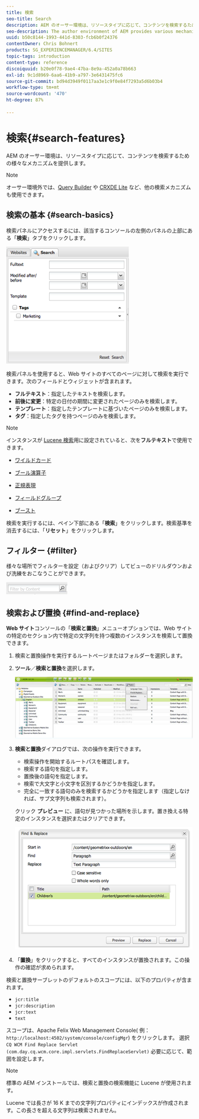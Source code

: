 ```yaml
---
title: 検索
seo-title: Search
description: AEM のオーサー環境は、リソースタイプに応じて、コンテンツを検索するための様々なメカニズムを提供します。
seo-description: The author environment of AEM provides various mechanisms for searching for content, dependent on the resource type.
uuid: b50c8144-1993-441d-8303-fcb6b0f24376
contentOwner: Chris Bohnert
products: SG_EXPERIENCEMANAGER/6.4/SITES
topic-tags: introduction
content-type: reference
discoiquuid: b20e0f78-9ae4-47ba-8e9a-452a0a78b663
exl-id: 9c1d8969-6aa6-41b9-a797-3e6431475fc6
source-git-commit: bd94d3949f0117aa3e1c9f0e84f7293a5d6b03b4
workflow-type: tm+mt
source-wordcount: '470'
ht-degree: 87%

---
```


# 検索{#search-features}

AEM のオーサー環境は、リソースタイプに応じて、コンテンツを検索するための様々なメカニズムを提供します。

>[!NOTE]
>
>オーサー環境外では、[Query Builder](/help/sites-developing/querybuilder-api.md) や [CRXDE Lite](/help/sites-developing/developing-with-crxde-lite.md) など、他の検索メカニズムも使用できます。

## 検索の基本 {#search-basics}

検索パネルにアクセスするには、該当するコンソールの左側のパネルの上部にある「**検索**」タブをクリックします。

![chlimage_1-140](assets/chlimage_1-140.png)

検索パネルを使用すると、Web サイトのすべてのページに対して検索を実行できます。次のフィールドとウィジェットが含まれます。

* **フルテキスト**：指定したテキストを検索します。
* **前後に変更**：特定の日付の期間に変更されたページのみを検索します。
* **テンプレート**：指定したテンプレートに基づいたページのみを検索します。
* **タグ**：指定したタグを持つページのみを検索します。

>[!NOTE]
>
>インスタンスが [Lucene 検索](/help/sites-deploying/queries-and-indexing.md)用に設定されていると、次を&#x200B;**フルテキスト**&#x200B;で使用できます。
>
>* [ワイルドカード](https://lucene.apache.org/core/5_3_1/queryparser/org/apache/lucene/queryparser/classic/package-summary.html#Wildcard_Searches)
>* [ブール演算子](https://lucene.apache.org/core/5_3_1/queryparser/org/apache/lucene/queryparser/classic/package-summary.html#Boolean_operators)
>
>* [正規表現](https://lucene.apache.org/core/5_3_1/queryparser/org/apache/lucene/queryparser/classic/package-summary.html#Regexp_Searches)
>* [フィールドグループ](https://lucene.apache.org/core/5_3_1/queryparser/org/apache/lucene/queryparser/classic/package-summary.html#Field_Grouping)
>* [ブースト](https://lucene.apache.org/core/5_3_1/queryparser/org/apache/lucene/queryparser/classic/package-summary.html#Boosting_a_Term)

>


検索を実行するには、ペイン下部にある「**検索**」をクリックします。検索基準を消去するには、「**リセット**」をクリックします。

## フィルター {#filter}

様々な場所でフィルターを設定（およびクリア）してビューのドリルダウンおよび洗練をおこなうことができます。

![chlimage_1-141](assets/chlimage_1-141.png)

## 検索および置換 {#find-and-replace}

**Web サイト**&#x200B;コンソールの「**検索と置換**」メニューオプションでは、Web サイトの特定のセクション内で特定の文字列を持つ複数のインスタンスを検索して置換できます。

1. 検索と置換操作を実行するルートページまたはフォルダーを選択します。
1. **ツール**／**検索と置換**&#x200B;を選択します。

   ![screen_shot_2012-02-15at120346pm](assets/screen_shot_2012-02-15at120346pm.png)

1. **検索と置換**&#x200B;ダイアログでは、次の操作を実行できます。

   * 検索操作を開始するルートパスを確認します。
   * 検索する語句を指定します。
   * 置換後の語句を指定します。
   * 検索で大文字と小文字を区別するかどうかを指定します。
   * 完全に一致する語句のみを検索するかどうかを指定します（指定しなければ、サブ文字列も検索されます）。

   クリック **プレビュー** に、語句が見つかった場所を示します。置き換える特定のインスタンスを選択またはクリアできます。

   ![screen_shot_2012-02-15at120719pm](assets/screen_shot_2012-02-15at120719pm.png)

1. 「**置換**」をクリックすると、すべてのインスタンスが置換されます。この操作の確認が求められます。

検索と置換サーブレットのデフォルトのスコープには、以下のプロパティが含まれます。

* `jcr:title`
* `jcr:description`
* `jcr:text`
* `text`

スコープは、Apache Felix Web Management Console( 例： `http://localhost:4502/system/console/configMgr`) をクリックします。 選択 `CQ WCM Find Replace Servlet (com.day.cq.wcm.core.impl.servlets.FindReplaceServlet)` 必要に応じて、範囲を設定します。

>[!NOTE]
>
>標準の AEM インストールでは、検索と置換の検索機能に Lucene が使用されます。
>
>Lucene では長さが 16 K までの文字列プロパティにインデックスが作成されます。この長さを超える文字列は検索されません。

